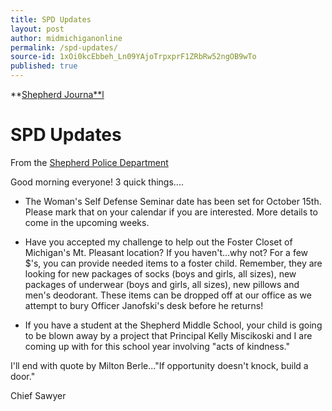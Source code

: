 ```yaml
---
title: SPD Updates
layout: post
author: midmichiganonline
permalink: /spd-updates/
source-id: 1xOi0kcEbbeh_Ln09YAjoTrpxprF1ZRbRw52ngOB9wTo
published: true
---
```

**[Shepherd Journa**l](http://shepherdjournal.wordpress.com)

# SPD Updates

From the [Shepherd Police Department](https://www.facebook.com/permalink.php?story_fbid=1253705261314706&id=205632619455314)

Good morning everyone! 3 quick things....

* The Woman's Self Defense Seminar date has been set for October 15th. Please mark that on your calendar if you are interested. More details to come in the upcoming weeks.

* Have you accepted my challenge to help out the Foster Closet of Michigan's Mt. Pleasant location? If you haven't...why not? For a few $'s, you can provide needed items to a foster child. Remember, they are looking for new packages of socks (boys and girls, all sizes), new packages of underwear (boys and girls, all sizes), new pillows and men's deodorant. These items can be dropped off at our office as we attempt to bury Officer Janofski's desk before he returns!

* If you have a student at the Shepherd Middle School, your child is going to be blown away by a project that Principal Kelly Miscikoski and I are coming up with for this school year involving "acts of kindness."

I'll end with quote by Milton Berle..."If opportunity doesn't knock, build a door."

Chief Sawyer

